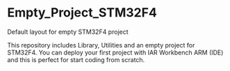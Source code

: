 # Empty_Project_STM32F4
Default layout for empty STM32F4 project

This repository includes Library, Utilities and an empty project for STM32F4. You can deploy your first project with IAR Workbench ARM (IDE) and this is perfect for start coding from scratch.
